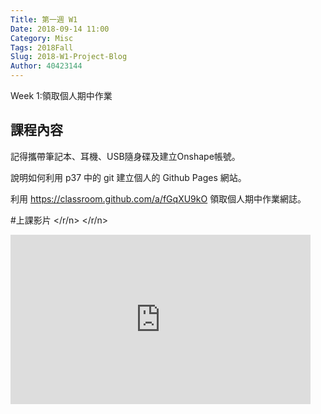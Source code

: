 ```yaml
---
Title: 第一週 W1
Date: 2018-09-14 11:00
Category: Misc
Tags: 2018Fall
Slug: 2018-W1-Project-Blog 
Author: 40423144
---
```


Week 1:領取個人期中作業

<!-- PELICAN_END_SUMMARY -->

課程內容
----

記得攜帶筆記本、耳機、USB隨身碟及建立Onshape帳號。

說明如何利用 p37 中的 git 建立個人的 Github Pages 網站。

利用 <https://classroom.github.com/a/fGqXU9kO> 領取個人期中作業網誌。


#上課影片
</r/n>
</r/n>
<iframe width="480" height="271" src="https://www.youtube.com/embed/ax2ZuPm3YXc" frameborder="0" allow="autoplay; encrypted-media" allowfullscreen></iframe>